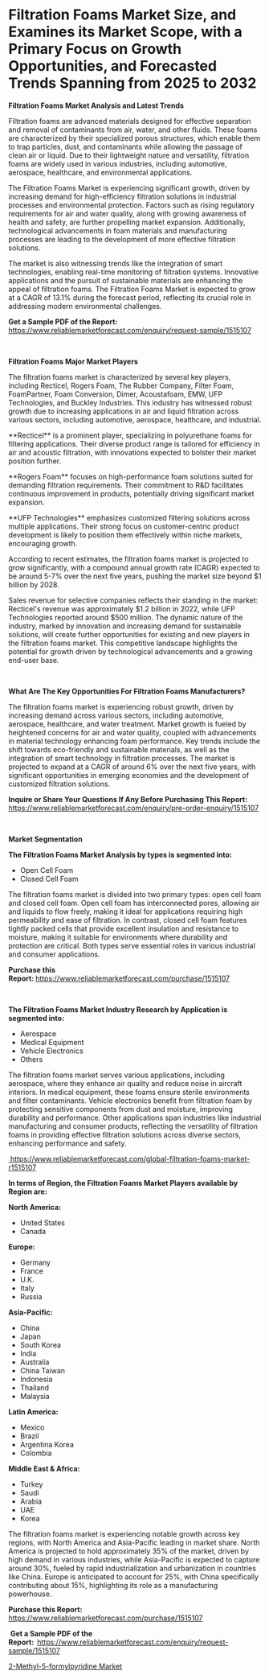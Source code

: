 <p><h1>Filtration Foams Market Size, and Examines its Market Scope, with a Primary Focus on Growth Opportunities, and Forecasted Trends Spanning from 2025 to 2032</h1></p><p><strong>Filtration Foams Market Analysis and Latest Trends</strong></p>
<p><p>Filtration foams are advanced materials designed for effective separation and removal of contaminants from air, water, and other fluids. These foams are characterized by their specialized porous structures, which enable them to trap particles, dust, and contaminants while allowing the passage of clean air or liquid. Due to their lightweight nature and versatility, filtration foams are widely used in various industries, including automotive, aerospace, healthcare, and environmental applications.</p><p>The Filtration Foams Market is experiencing significant growth, driven by increasing demand for high-efficiency filtration solutions in industrial processes and environmental protection. Factors such as rising regulatory requirements for air and water quality, along with growing awareness of health and safety, are further propelling market expansion. Additionally, technological advancements in foam materials and manufacturing processes are leading to the development of more effective filtration solutions.</p><p>The market is also witnessing trends like the integration of smart technologies, enabling real-time monitoring of filtration systems. Innovative applications and the pursuit of sustainable materials are enhancing the appeal of filtration foams. The Filtration Foams Market is expected to grow at a CAGR of 13.1% during the forecast period, reflecting its crucial role in addressing modern environmental challenges.</p></p>
<p><strong>Get a Sample PDF of the Report:&nbsp;</strong> <a href="https://www.reliablemarketforecast.com/enquiry/request-sample/1515107?utm_campaign=2190&utm_medium=2&utm_source=Github&utm_content=ia&utm_term=05022025&utm_id=filtration-foams">https://www.reliablemarketforecast.com/enquiry/request-sample/1515107</a></p>
<p>&nbsp;</p>
<p><strong>Filtration Foams Major Market Players</strong></p>
<p><p>The filtration foams market is characterized by several key players, including Recticel, Rogers Foam, The Rubber Company, Filter Foam, FoamPartner, Foam Conversion, Dimer, Acoustafoam, EMW, UFP Technologies, and Buckley Industries. This industry has witnessed robust growth due to increasing applications in air and liquid filtration across various sectors, including automotive, aerospace, healthcare, and industrial.</p><p>**Recticel** is a prominent player, specializing in polyurethane foams for filtering applications. Their diverse product range is tailored for efficiency in air and acoustic filtration, with innovations expected to bolster their market position further. </p><p>**Rogers Foam** focuses on high-performance foam solutions suited for demanding filtration requirements. Their commitment to R&D facilitates continuous improvement in products, potentially driving significant market expansion.</p><p>**UFP Technologies** emphasizes customized filtering solutions across multiple applications. Their strong focus on customer-centric product development is likely to position them effectively within niche markets, encouraging growth.</p><p>According to recent estimates, the filtration foams market is projected to grow significantly, with a compound annual growth rate (CAGR) expected to be around 5-7% over the next five years, pushing the market size beyond $1 billion by 2028. </p><p>Sales revenue for selective companies reflects their standing in the market: Recticel's revenue was approximately $1.2 billion in 2022, while UFP Technologies reported around $500 million. The dynamic nature of the industry, marked by innovation and increasing demand for sustainable solutions, will create further opportunities for existing and new players in the filtration foams market. This competitive landscape highlights the potential for growth driven by technological advancements and a growing end-user base.</p></p>
<p>&nbsp;</p>
<p><strong>What Are The Key Opportunities For Filtration Foams Manufacturers?</strong></p>
<p><p>The filtration foams market is experiencing robust growth, driven by increasing demand across various sectors, including automotive, aerospace, healthcare, and water treatment. Market growth is fueled by heightened concerns for air and water quality, coupled with advancements in material technology enhancing foam performance. Key trends include the shift towards eco-friendly and sustainable materials, as well as the integration of smart technology in filtration processes. The market is projected to expand at a CAGR of around 6% over the next five years, with significant opportunities in emerging economies and the development of customized filtration solutions.</p></p>
<p><strong>Inquire or Share Your Questions If Any Before Purchasing This Report:</strong> <a href="https://www.reliablemarketforecast.com/enquiry/pre-order-enquiry/1515107?utm_campaign=2190&utm_medium=2&utm_source=Github&utm_content=ia&utm_term=05022025&utm_id=filtration-foams">https://www.reliablemarketforecast.com/enquiry/pre-order-enquiry/1515107</a></p>
<p>&nbsp;</p>
<p><strong>Market Segmentation</strong></p>
<p><strong>The Filtration Foams Market Analysis by types is segmented into:</strong></p>
<p><ul><li>Open Cell Foam</li><li>Closed Cell Foam</li></ul></p>
<p><p>The filtration foams market is divided into two primary types: open cell foam and closed cell foam. Open cell foam has interconnected pores, allowing air and liquids to flow freely, making it ideal for applications requiring high permeability and ease of filtration. In contrast, closed cell foam features tightly packed cells that provide excellent insulation and resistance to moisture, making it suitable for environments where durability and protection are critical. Both types serve essential roles in various industrial and consumer applications.</p></p>
<p><strong>Purchase this Report:&nbsp;</strong><a href="https://www.reliablemarketforecast.com/purchase/1515107?utm_campaign=2190&utm_medium=2&utm_source=Github&utm_content=ia&utm_term=05022025&utm_id=filtration-foams">https://www.reliablemarketforecast.com/purchase/1515107</a></p>
<p>&nbsp;</p>
<p><strong>The Filtration Foams Market Industry Research by Application is segmented into:</strong></p>
<p><ul><li>Aerospace</li><li>Medical Equipment</li><li>Vehicle Electronics</li><li>Others</li></ul></p>
<p><p>The filtration foams market serves various applications, including aerospace, where they enhance air quality and reduce noise in aircraft interiors. In medical equipment, these foams ensure sterile environments and filter contaminants. Vehicle electronics benefit from filtration foam by protecting sensitive components from dust and moisture, improving durability and performance. Other applications span industries like industrial manufacturing and consumer products, reflecting the versatility of filtration foams in providing effective filtration solutions across diverse sectors, enhancing performance and safety.</p></p>
<p><a href="https://www.reliablemarketforecast.com/global-filtration-foams-market-r1515107?utm_campaign=2190&utm_medium=2&utm_source=Github&utm_content=ia&utm_term=05022025&utm_id=filtration-foams">&nbsp;https://www.reliablemarketforecast.com/global-filtration-foams-market-r1515107</a></p>
<p><strong>In terms of Region, the Filtration Foams Market Players available by Region are:</strong></p>
<p>
    <p> <strong> North America: </strong>
        <ul>
            <li>United States</li>
            <li>Canada</li>
        </ul>
        </p> 
    <p> <strong> Europe: </strong>
        <ul>
            <li>Germany</li>
            <li>France</li>
            <li>U.K.</li>
            <li>Italy</li>
            <li>Russia</li>
        </ul>
        </p> 
    <p> <strong> Asia-Pacific: </strong>
        <ul>
            <li>China</li>
            <li>Japan</li>
            <li>South Korea</li>
            <li>India</li>
            <li>Australia</li>
            <li>China Taiwan</li>
            <li>Indonesia</li>
            <li>Thailand</li>
            <li>Malaysia</li>
        </ul>
        </p> 
    <p> <strong> Latin America: </strong>
        <ul>
            <li>Mexico</li>
            <li>Brazil</li>
            <li>Argentina Korea</li>
            <li>Colombia</li>
        </ul>
        </p> 
    <p> <strong> Middle East & Africa: </strong>
        <ul>
            <li>Turkey</li>
            <li>Saudi</li>
            <li>Arabia</li>
            <li>UAE</li>
            <li>Korea</li>
        </ul>
    </p>
    </p>
<p><p>The filtration foams market is experiencing notable growth across key regions, with North America and Asia-Pacific leading in market share. North America is projected to hold approximately 35% of the market, driven by high demand in various industries, while Asia-Pacific is expected to capture around 30%, fueled by rapid industrialization and urbanization in countries like China. Europe is anticipated to account for 25%, with China specifically contributing about 15%, highlighting its role as a manufacturing powerhouse.</p></p>
<p><strong>Purchase this Report: </strong><a href="https://www.reliablemarketforecast.com/purchase/1515107?utm_campaign=2190&utm_medium=2&utm_source=Github&utm_content=ia&utm_term=05022025&utm_id=filtration-foams">https://www.reliablemarketforecast.com/purchase/1515107</a></p>
<p>&nbsp;<strong>Get a Sample PDF of the Report:&nbsp;&nbsp;</strong><a href="https://www.reliablemarketforecast.com/enquiry/request-sample/1515107?utm_campaign=2190&utm_medium=2&utm_source=Github&utm_content=ia&utm_term=05022025&utm_id=filtration-foams">https://www.reliablemarketforecast.com/enquiry/request-sample/1515107</a></p>
<p><strong></strong></p>
<p><p><a href="https://github.com/AshrafKhan865/Market-Research-Report-List-1/blob/main/2-methyl-5-formylpyridine-market.md?utm_campaign=2190&utm_medium=2&utm_source=Github&utm_content=ia&utm_term=05022025&utm_id=filtration-foams">2-Methyl-5-formylpyridine Market</a></p></p>